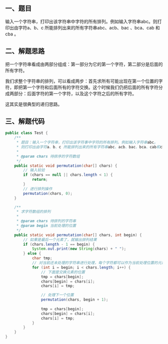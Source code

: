 ## 一、题目

输入一个字符串，打印出该字符串中字符的所有排列。例如输入字符串abc。则打印出由字符a、b、c 所能排列出来的所有字符串abc、acb、bac 、bca、cab 和cba 。

## 二、解题思路

把一个字符串看成由两部分组成：第一部分为它的第一个字符，第二部分是后面的所有字符。

我们求整个字符串的排列，可以看成两步：首先求所有可能出现在第一个位置的字符，即把第一个字符和后面所有的字符交换。这个时候我们仍把后面的所有字符分成两部分：后面字符的第一个字符，以及这个字符之后的所有字符。

这其实是很典型的递归思路。

## 三、解题代码

```java
public class Test {
    /**
     * 题目：输入一个字符串，打印出该字符事中字符的所有排列。例如输入字符串abc。
     * 则打印出由字符a、b、c 所能排列出来的所有字符串abc、acb、bac、bca、cab和cba。
     *
     * @param chars 待排序的字符数组
     */
    public static void permutation(char[] chars) {
        // 输入较验
        if (chars == null || chars.length < 1) {
            return;
        }
        // 进行排列操作
        permutation(chars, 0);
    }

    /**
     * 求字符数组的排列
     *
     * @param chars 待排列的字符串
     * @param begin 当前处理的位置
     */
    public static void permutation(char[] chars, int begin) {
        // 如果是最后一个元素了，就输出排列结果
        if (chars.length - 1 == begin) {
            System.out.print(new String(chars) + " ");
        } else {
            char tmp;
            // 对当前还未处理的字符串进行处理，每个字符都可以作为当前处理位置的元素
            for (int i = begin; i < chars.length; i++) {
                // 下面是交换元素的位置
                tmp = chars[begin];
                chars[begin] = chars[i];
                chars[i] = tmp;

                // 处理下一个位置
                permutation(chars, begin + 1);
                
                tmp = chars[begin];
				chars[begin] = chars[i];
				chars[i] = tmp;
            }
        }
    }
}
```



